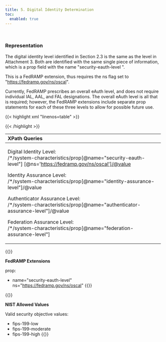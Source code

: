 ```yaml
---
title: 5. Digital Identity Determination
toc:
  enabled: true
---
```

<p><br></p>

### **Representation**

The digital identity level identified in Section 2.3 is the same as the level in Attachment 3. Both are identified with the same single piece of information, which is a prop field with the name "security-eauth-level ". 

This is a FedRAMP extension, thus requires the ns flag set to "https://fedramp.gov/ns/oscal". 

Currently, FedRAMP prescribes an overall eAuth level, and does not require individual IAL, AAL, and FAL designations. The overall eAuth level is all that is required; however, the FedRAMP extensions include separate prop statements for each of these three levels to allow for possible future use.



{{< highlight xml "linenos=table" >}}
<system-characteristics>
   <prop name="security-eauth-level" class="security-eauth" 
                                            ns=https://fedramp.gov/ns/oscal value=“2”/> 
   <!-- Attachment 3, Digital Identity Worksheet -->
   <prop name="identity-assurance-level" value="2"/>
   <prop name="authenticator-assurance-level" value="2"/>
   <prop name="federation-assurance-level" value="2"/>
</system-characteristics>
{{< /highlight >}}

|**XPath Queries**|
| :- |
|<p>Digital Identity Level:<br>/\*/system-characteristics/prop[@name="security-eauth-level"] [@ns='https://fedramp.gov/ns/oscal']/@value</p><p>Identity Assurance Level: <br>/\*/system-characteristics/prop[@name="identity-assurance-level"]/@value</p><p>Authenticator Assurance Level: <br>/\*/system-characteristics/prop[@name="authenticator-assurance-level"]/@value</p><p>Federation Assurance Level: <br>/\*/system-characteristics/prop[@name="federation-assurance-level"]</p><p></p>|


{{<callout>}}

**FedRAMP Extensions**

prop:
-  name="security-eauth-level" 
  <br> ns="https://fedramp.gov/ns/oscal" 
{{</callout>}}


{{<callout>}}

**NIST Allowed Values**

Valid security objective values:
-  fips-199-low
-  fips-199-moderate
-  fips-199-high
{{</callout>}}